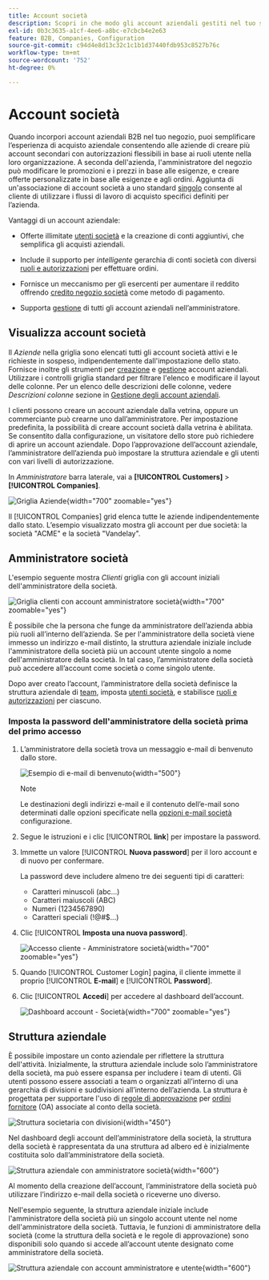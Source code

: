 ```yaml
---
title: Account società
description: Scopri in che modo gli account aziendali gestiti nel tuo store di Adobe Commerce consentono di unire più acquirenti che appartengono alla stessa azienda in un unico account aziendale.
exl-id: 0b3c3635-a1cf-4ee6-a8bc-e7cbcb4e2e63
feature: B2B, Companies, Configuration
source-git-commit: c94d4e8d13c32c1c1b1d37440fdb953c8527b76c
workflow-type: tm+mt
source-wordcount: '752'
ht-degree: 0%

---
```


# Account società

Quando incorpori account aziendali B2B nel tuo negozio, puoi semplificare l’esperienza di acquisto aziendale consentendo alle aziende di creare più account secondari con autorizzazioni flessibili in base ai ruoli utente nella loro organizzazione. A seconda dell&#39;azienda, l&#39;amministratore del negozio può modificare le promozioni e i prezzi in base alle esigenze, e creare offerte personalizzate in base alle esigenze e agli ordini. Aggiunta di un&#39;associazione di account società a uno standard [singolo](../customers/account-create.md) consente al cliente di utilizzare i flussi di lavoro di acquisto specifici definiti per l’azienda.

Vantaggi di un account aziendale:

- Offerte illimitate [utenti società](account-company-users.md) e la creazione di conti aggiuntivi, che semplifica gli acquisti aziendali.

- Include il supporto per _intelligente_ gerarchia di conti società con diversi [ruoli e autorizzazioni](account-company-roles-permissions.md) per effettuare ordini.

- Fornisce un meccanismo per gli esercenti per aumentare il reddito offrendo [credito negozio società](credit-company.md) come metodo di pagamento.

- Supporta [gestione](account-company-manage.md) di tutti gli account aziendali nell’amministratore.

## Visualizza account società

Il _Aziende_ nella griglia sono elencati tutti gli account società attivi e le richieste in sospeso, indipendentemente dall&#39;impostazione dello stato. Fornisce inoltre gli strumenti per [creazione](account-company-create.md) e [gestione](account-company-manage.md) account aziendali. Utilizzare i controlli griglia standard per filtrare l&#39;elenco e modificare il layout delle colonne. Per un elenco delle descrizioni delle colonne, vedere _Descrizioni colonne_ sezione in [Gestione degli account aziendali](account-company-manage.md).

I clienti possono creare un account aziendale dalla vetrina, oppure un commerciante può crearne uno dall’amministratore. Per impostazione predefinita, la possibilità di creare account società dalla vetrina è abilitata. Se consentito dalla configurazione, un visitatore dello store può richiedere di aprire un account aziendale. Dopo l’approvazione dell’account aziendale, l’amministratore dell’azienda può impostare la struttura aziendale e gli utenti con vari livelli di autorizzazione.

In _Amministratore_ barra laterale, vai a **[!UICONTROL Customers]** > **[!UICONTROL Companies]**.

![Griglia Aziende](./assets/companies-grid.png){width="700" zoomable="yes"}

Il [!UICONTROL Companies] grid elenca tutte le aziende indipendentemente dallo stato. L’esempio visualizzato mostra gli account per due società: la società &quot;ACME&quot; e la società &quot;Vandelay&quot;.

## Amministratore società

L&#39;esempio seguente mostra _Clienti_ griglia con gli account iniziali dell&#39;amministratore della società.

![Griglia clienti con account amministratore società](./assets/company-admin-user-account.png){width="700" zoomable="yes"}

È possibile che la persona che funge da amministratore dell’azienda abbia più ruoli all’interno dell’azienda. Se per l&#39;amministratore della società viene immesso un indirizzo e-mail distinto, la struttura aziendale iniziale include l&#39;amministratore della società più un account utente singolo a nome dell&#39;amministratore della società. In tal caso, l’amministratore della società può accedere all’account come società o come singolo utente.

Dopo aver creato l’account, l’amministratore della società definisce la struttura aziendale di [team](account-company-structure.md), imposta [utenti società](account-company-users.md), e stabilisce [ruoli e autorizzazioni](account-company-roles-permissions.md) per ciascuno.

### Imposta la password dell&#39;amministratore della società prima del primo accesso

1. L’amministratore della società trova un messaggio e-mail di benvenuto dallo store.

   ![Esempio di e-mail di benvenuto](./assets/company-admin-welcome-email.png){width="500"}

   >[!NOTE]
   >
   >Le destinazioni degli indirizzi e-mail e il contenuto dell’e-mail sono determinati dalle opzioni specificate nella [opzioni e-mail società](email-company-configuration.md) configurazione.

1. Segue le istruzioni e i clic [!UICONTROL **link**] per impostare la password.

1. Immette un valore [!UICONTROL **Nuova password**] per il loro account e di nuovo per confermare.

   La password deve includere almeno tre dei seguenti tipi di caratteri:

   - Caratteri minuscoli (abc...)
   - Caratteri maiuscoli (ABC)
   - Numeri (1234567890)
   - Caratteri speciali (!@#$...)

1. Clic [!UICONTROL **Imposta una nuova password**].

   ![Accesso cliente - Amministratore società](./assets/company-admin-account-login.png){width="700" zoomable="yes"}

1. Quando [!UICONTROL Customer Login] pagina, il cliente immette il proprio [!UICONTROL **E-mail**] e [!UICONTROL **Password**].

1. Clic [!UICONTROL **Accedi**] per accedere al dashboard dell’account.

   ![Dashboard account - Società](./assets/account-dashboard-company.png){width="700" zoomable="yes"}

## Struttura aziendale

È possibile impostare un conto aziendale per riflettere la struttura dell&#39;attività. Inizialmente, la struttura aziendale include solo l’amministratore della società, ma può essere espansa per includere i team di utenti. Gli utenti possono essere associati a team o organizzati all’interno di una gerarchia di divisioni e suddivisioni all’interno dell’azienda. La struttura è progettata per supportare l&#39;uso di [regole di approvazione](account-dashboard-approval-rules.md) per [ordini fornitore](purchase-order-flow.md) (OA) associate al conto della società.

![Struttura societaria con divisioni](./assets/company-structure-diagram.svg){width="450"}

Nel dashboard degli account dell’amministratore della società, la struttura della società è rappresentata da una struttura ad albero ed è inizialmente costituita solo dall’amministratore della società.

![Struttura aziendale con amministratore società](./assets/company-structure-tree-admin.png){width="600"}

Al momento della creazione dell’account, l’amministratore della società può utilizzare l’indirizzo e-mail della società o riceverne uno diverso.

Nell&#39;esempio seguente, la struttura aziendale iniziale include l&#39;amministratore della società più un singolo account utente nel nome dell&#39;amministratore della società. Tuttavia, le funzioni di amministratore della società (come la struttura della società e le regole di approvazione) sono disponibili solo quando si accede all’account utente designato come amministratore della società.

![Struttura aziendale con account amministratore e utente](./assets/company-structure-tree-admin-user.png){width="600"}
